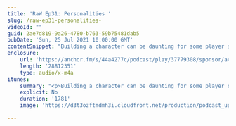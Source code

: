 ```yaml
---
title: 'RaW Ep31: Personalities '
slug: /raw-ep31-personalities-
videoId: ""
guid: 2ae7d819-9a26-4780-b763-59b75481dab5
pubDate: 'Sun, 25 Jul 2021 10:00:00 GMT'
contentSnippet: "Building a character can be daunting for some player so we're here to help!\nSupport us at:\nhttps://www.patreon.com/RulesAsWritten\nhttps://anchor.fm/rules-as-written\nContact us at:\nToby@rulesaswrittenshow.com\nCheck us out at:\nhttps://rulesaswrittenshow.com/\nhttps://www.youtube.com/channel/UCpqh72Jl2K09HvKBiqMixAA\nhttps://anchor.fm/app\n\n--- \n\nSend in a voice message: https://anchor.fm/rules-as-written/message\nSupport this podcast: https://anchor.fm/rules-as-written/support"
enclosure:
    url: 'https://anchor.fm/s/44a4277c/podcast/play/37779308/sponsor/a4d2m75/https%3A%2F%2Fd3ctxlq1ktw2nl.cloudfront.net%2Fstaging%2F2021-07-25%2F07080973d1d3c75b7742fe76d3ed5dd9.m4a'
    length: '28812351'
    type: audio/x-m4a
itunes:
    summary: "<p>Building a character can be daunting for some player so we're here to help!</p>\n<p>Support us at:</p>\n<p>https://www.patreon.com/RulesAsWritten</p>\n<p>https://anchor.fm/rules-as-written</p>\n<p>Contact us at:</p>\n<p>Toby@rulesaswrittenshow.com</p>\n<p>Check us out at:</p>\n<p>https://rulesaswrittenshow.com/</p>\n<p>https://www.youtube.com/channel/UCpqh72Jl2K09HvKBiqMixAA</p>\n\n--- \n\nThis episode is sponsored by \n· Anchor: The easiest way to make a podcast.  <a href=\"https://anchor.fm/app\">https://anchor.fm/app</a>\n\n--- \n\nSend in a voice message: https://anchor.fm/rules-as-written/message\nSupport this podcast: <a href=\"https://anchor.fm/rules-as-written/support\" rel=\"payment\">https://anchor.fm/rules-as-written/support</a>"
    explicit: No
    duration: '1781'
    image: 'https://d3t3ozftmdmh3i.cloudfront.net/production/podcast_uploaded_nologo/11416087/11416087-1608268890882-d52edffa36ed2.jpg'

---
```

